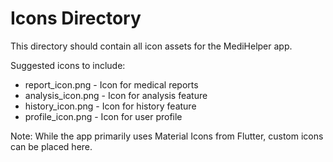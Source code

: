 # Icons Directory

This directory should contain all icon assets for the MediHelper app.

Suggested icons to include:
- report_icon.png - Icon for medical reports
- analysis_icon.png - Icon for analysis feature
- history_icon.png - Icon for history feature
- profile_icon.png - Icon for user profile

Note: While the app primarily uses Material Icons from Flutter, custom icons can be placed here.
